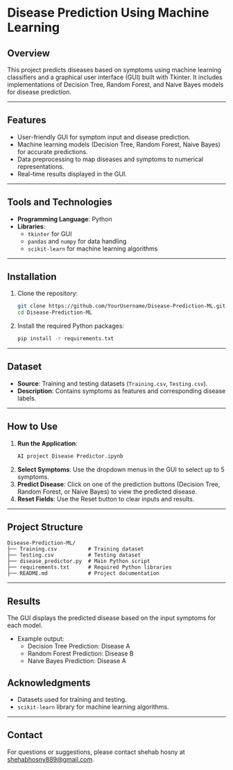 # Disease Prediction Using Machine Learning

## Overview
This project predicts diseases based on symptoms using machine learning classifiers and a graphical user interface (GUI) built with Tkinter. It includes implementations of Decision Tree, Random Forest, and Naive Bayes models for disease prediction.

---

## Features
- User-friendly GUI for symptom input and disease prediction.
- Machine learning models (Decision Tree, Random Forest, Naive Bayes) for accurate predictions.
- Data preprocessing to map diseases and symptoms to numerical representations.
- Real-time results displayed in the GUI.

---

## Tools and Technologies
- **Programming Language**: Python
- **Libraries**: 
  - `tkinter` for GUI
  - `pandas` and `numpy` for data handling
  - `scikit-learn` for machine learning algorithms

---

## Installation
1. Clone the repository:
   ```bash
   git clone https://github.com/YourUsername/Disease-Prediction-ML.git
   cd Disease-Prediction-ML
   ```
2. Install the required Python packages:
   ```bash
   pip install -r requirements.txt
   ```

---

## Dataset
- **Source**: Training and testing datasets (`Training.csv`, `Testing.csv`).
- **Description**: Contains symptoms as features and corresponding disease labels.

---

## How to Use
1. **Run the Application**:
   ```bash
   AI project Disease Predictor.ipynb
   ```
2. **Select Symptoms**: Use the dropdown menus in the GUI to select up to 5 symptoms.
3. **Predict Disease**: Click on one of the prediction buttons (Decision Tree, Random Forest, or Naive Bayes) to view the predicted disease.
4. **Reset Fields**: Use the Reset button to clear inputs and results.

---

## Project Structure
```
Disease-Prediction-ML/
├── Training.csv          # Training dataset
├── Testing.csv           # Testing dataset
├── disease_predictor.py  # Main Python script
├── requirements.txt      # Required Python libraries
├── README.md             # Project documentation
```

---

## Results
The GUI displays the predicted disease based on the input symptoms for each model. 
- Example output:
  - Decision Tree Prediction: Disease A
  - Random Forest Prediction: Disease B
  - Naive Bayes Prediction: Disease A

## Acknowledgments
- Datasets used for training and testing.
- `scikit-learn` library for machine learning algorithms.

---

## Contact
For questions or suggestions, please contact shehab hosny at shehabhosny889@gmail.com.
